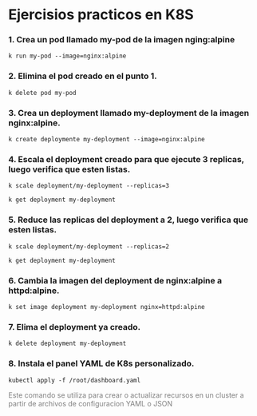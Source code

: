 # Ejercisios practicos en K8S

### 1. Crea un pod llamado **my-pod** de la imagen **nging:alpine**

    k run my-pod --image=nginx:alpine

### 2. Elimina el pod creado en el punto 1.

    k delete pod my-pod

### 3. Crea un deployment llamado my-deployment de la imagen nginx:alpine.

    k create deploymente my-deployment --image=nginx:alpine

### 4. Escala el deployment creado para que ejecute 3 replicas, luego verifica que esten listas.

    k scale deployment/my-deployment --replicas=3

    k get deployment my-deployment

### 5. Reduce las replicas del deployment a 2, luego verifica que esten listas.

    k scale deployment/my-deployment --replicas=2

    k get deployment my-deployment

### 6. Cambia la imagen del deployment de **nginx:alpine** a **httpd:alpine**.

    k set image deployment my-deployment nginx=httpd:alpine

### 7. Elima el deployment ya creado.

    k delete deployment my-deployment

### 8. Instala el panel YAML de K8s personalizado.

    kubectl apply -f /root/dashboard.yaml

<div style="color:grey">Este comando se utiliza para crear o actualizar recursos en un cluster a partir de archivos de configuracion YAML o JSON</div>


